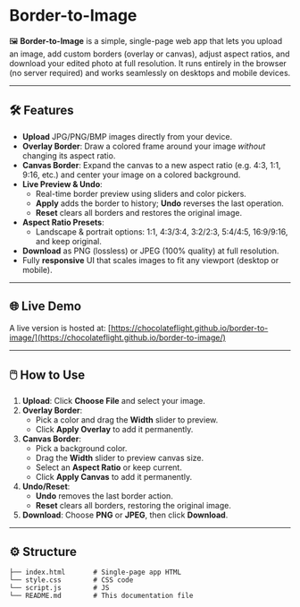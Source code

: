 # Border-to-Image

🖼️ **Border-to-Image** is a simple, single-page web app that lets you upload an image, add custom borders (overlay or canvas), adjust aspect ratios, and download your edited photo at full resolution. It runs entirely in the browser (no server required) and works seamlessly on desktops and mobile devices.

---

## 🛠️ Features

- **Upload** JPG/PNG/BMP images directly from your device.
- **Overlay Border**: Draw a colored frame around your image _without_ changing its aspect ratio.
- **Canvas Border**: Expand the canvas to a new aspect ratio (e.g. 4:3, 1:1, 9:16, etc.) and center your image on a colored background.
- **Live Preview & Undo**:
  - Real-time border preview using sliders and color pickers.
  - **Apply** adds the border to history; **Undo** reverses the last operation.
  - **Reset** clears all borders and restores the original image.
- **Aspect Ratio Presets**:
  - Landscape & portrait options: 1:1, 4:3/3:4, 3:2/2:3, 5:4/4:5, 16:9/9:16, and keep original.
- **Download** as PNG (lossless) or JPEG (100% quality) at full resolution.
- Fully **responsive** UI that scales images to fit any viewport (desktop or mobile).

---

## 🌐 Live Demo

A live version is hosted at: [https://chocolateflight.github.io/border-to-image/](https://chocolateflight.github.io/border-to-image/)

---

## 🖱️ How to Use

1. **Upload**: Click **Choose File** and select your image.
2. **Overlay Border**:
   - Pick a color and drag the **Width** slider to preview.
   - Click **Apply Overlay** to add it permanently.
3. **Canvas Border**:
   - Pick a background color.
   - Drag the **Width** slider to preview canvas size.
   - Select an **Aspect Ratio** or keep current.
   - Click **Apply Canvas** to add it permanently.
4. **Undo/Reset**:
   - **Undo** removes the last border action.
   - **Reset** clears all borders, restoring the original image.
5. **Download**: Choose **PNG** or **JPEG**, then click **Download**.

---

## ⚙️ Structure

```
├── index.html       # Single-page app HTML
└── style.css        # CSS code
└── script.js        # JS
└── README.md        # This documentation file



